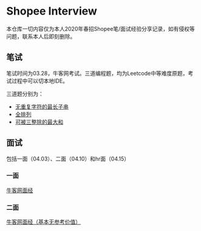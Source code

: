 # Shopee Interview

本仓库一切内容仅为本人2020年春招Shopee笔/面试经验分享记录，如有侵权等问题，联系本人后即刻删除。

## 笔试

笔试时间为03.28，牛客网考试。三道编程题，均为Leetcode中等难度原题，考试过程中可以切本地IDE。

三道题分别为：
- [无重复字符的最长子串](https://leetcode-cn.com/problems/longest-substring-without-repeating-characters/)
- [全排列](https://leetcode-cn.com/problems/permutations/)
- [可被三整除的最大和](https://leetcode-cn.com/problems/greatest-sum-divisible-by-three/)


## 面试

包括一面（04.03）、二面（04.10）和hr面（04.15）

### 一面

[牛客网面经](https://www.nowcoder.com/discuss/399675)

### 二面

[牛客网面经（基本无参考价值）](https://www.nowcoder.com/discuss/404912)
